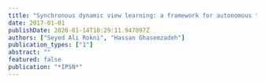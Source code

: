 ```yaml
---
title: "Synchronous dynamic view learning: a framework for autonomous training of activity recognition models using wearable sensors"
date: 2017-01-01
publishDate: 2020-01-14T10:29:11.947097Z
authors: ["Seyed Ali Rokni", "Hassan Ghasemzadeh"]
publication_types: ["1"]
abstract: ""
featured: false
publication: "*IPSN*"
---
```


